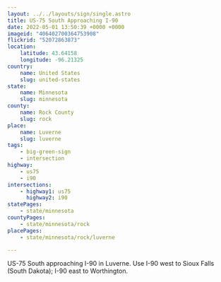 ```yaml
---
layout: ../../layouts/sign/single.astro
title: US-75 South Approaching I-90
date: 2022-05-01 13:50:39 +0000 +0000
imageid: "406402700364753908"
flickrid: "52072863873"
location:
    latitude: 43.64158
    longitude: -96.21325
country:
    name: United States
    slug: united-states
state:
    name: Minnesota
    slug: minnesota
county:
    name: Rock County
    slug: rock
place:
    name: Luverne
    slug: luverne
tags:
    - big-green-sign
    - intersection
highway:
    - us75
    - i90
intersections:
    - highway1: us75
      highway2: i90
statePages:
    - state/minnesota
countyPages:
    - state/minnesota/rock
placePages:
    - state/minnesota/rock/luverne

---
```

US-75 South approaching I-90 in Luverne.  Use I-90 west to Sioux Falls (South Dakota); I-90 east to Worthington.